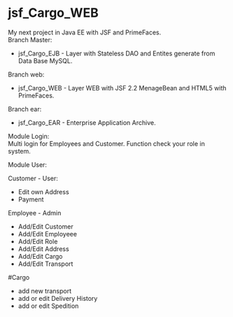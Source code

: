 # jsf_Cargo_WEB
My next project in Java EE with JSF and PrimeFaces.
</br>
Branch Master: </br>
- jsf_Cargo_EJB - Layer with Stateless DAO and Entites generate from Data Base MySQL.  

Branch web: </br>
- jsf_Cargo_WEB - Layer WEB with JSF 2.2  MenageBean and HTML5 with PrimeFaces.

Branch ear: </br>
- jsf_Cargo_EAR - Enterprise Application Archive.

Module Login: <br/>
Multi login for Employees and Customer. Function check your role in system. 
 
Module User: </br>

Customer - User:
- Edit own Address </br>
- Payment </br>

Employee - Admin
- Add/Edit Customer </br>
- Add/Edit Employeee </br>
- Add/Edit Role </br>
- Add/Edit Address </br>
- Add/Edit Cargo </br>
- Add/Edit Transport </br>

#Cargo </br>
- add new transport </br>
- add or edit Delivery History </br>
- add or edit Spedition </br>
